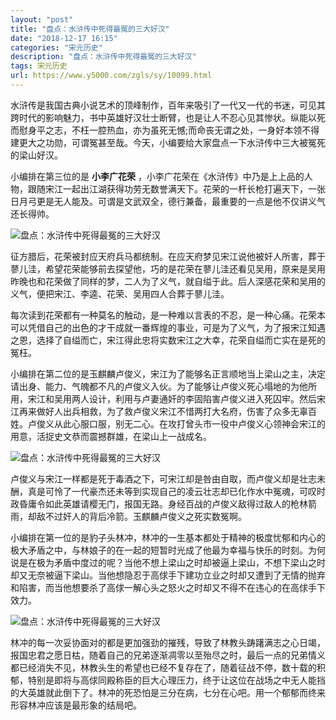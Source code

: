 ```yaml
---
layout: "post"
title: "盘点：水浒传中死得最冤的三大好汉"
date: "2018-12-17 16:15"
categories: "宋元历史"
description: "盘点：水浒传中死得最冤的三大好汉"
tags: 宋元历史
url: https://www.y5000.com/zgls/sy/10099.html
---
```






水浒传是我国古典小说艺术的顶峰制作，百年来吸引了一代又一代的书迷，可见其跨时代的影响魅力，书中英雄好汉壮士断臂，也是让人不忍心见其惨状。纵能以死而慰身平之志，不枉一腔热血，亦为虽死无憾;而命丧无谓之处，一身好本领不得建更大之功勋，可谓冤甚至哉。今天，小编要给大家盘点一下水浒传中三大被冤死的梁山好汉。

小编排在第三位的是 **小李广花荣**
，小李广花荣在《水浒传》中乃是上上品的人物，跟随宋江一起出江湖获得功劳无数誉满天下。花荣的一杆长枪打遍天下，一张日月弓更是无人能及。可谓是文武双全，德行兼备，最重要的一点是他不仅讲义气还长得帅。

![盘点：水浒传中死得最冤的三大好汉](/uploads/allimg/170111/6-1F111103S2260.JPG)

征方腊后，花荣被封应天府兵马都统制。在应天府梦见宋江说他被奸人所害，葬于蓼儿洼，希望花荣能够前去探望他，巧的是花荣在蓼儿洼还看见吴用，原来是吴用昨晚也和花荣做了同样的梦，二人为了义气，就自缢于此。后人深感花荣和吴用的义气，便把宋江、李逵、花荣、吴用四人合葬于蓼儿洼。

每次读到花荣都有一种莫名的触动，是一种难以言表的不忍，是一种心痛。花荣本可以凭借自己的出色的才干成就一番辉煌的事业，可是为了义气，为了报宋江知遇之恩，选择了自缢而亡，宋江得此忠将实数宋江之大幸，花荣自缢而亡实在是死的冤枉。

小编排在第二位的是玉麒麟卢俊义，宋江为了能够名正言顺地当上梁山之主，决定请出身、能力、气魄都不凡的卢俊义入伙。为了能够让卢俊义死心塌地的为他所用，宋江和吴用两人设计，利用与卢妻通奸的李固陷害卢俊义进入死囚牢。然后宋江再来做好人出兵相救，为了救卢俊义宋江不惜两打大名府，伤害了众多无辜百姓。卢俊义从此心服口服，别无二心。在攻打曾头市一役中卢俊义心领神会宋江的用意，活捉史文恭而震撼群雄，在梁山上一战成名。

![盘点：水浒传中死得最冤的三大好汉](/uploads/allimg/170111/6-1F11110400L62.JPG)

卢俊义与宋江一样都是死于毒酒之下，可宋江却是咎由自取，而卢俊义却是壮志未酬，真是可怜了一代豪杰还未等到实现自己的凌云壮志却已化作水中冤魂，可叹时政昏庸令如此英雄请樱无门，报国无路。身经百战的卢俊义敌得过敌人的枪林箭雨，却敌不过奸人的背后冷箭。玉麒麟卢俊义之死实数冤啊。

小编排在第一位的是豹子头林冲，林冲的一生基本都处于精神的极度忧郁和内心的极大矛盾之中，与林娘子的在一起的短暂时光成了他最为幸福与快乐的时刻。为何说是在极为矛盾中度过的呢？当他不想上梁山之时却被逼上梁山，不想下梁山之时却又无奈被逼下梁山。当他想隐忍于高俅手下建功立业之时却又遭到了无情的抛弃和陷害，而当他想要杀了高俅一解心头之怒火之时却又不得不在违心的在高俅手下效力。

![盘点：水浒传中死得最冤的三大好汉](/uploads/allimg/170111/6-1F111103939148.JPG)

林冲的每一次妥协面对的都是更加强劲的摧残，导致了林教头踌躇满志之心日竭，报国忠君之愿日枯，随着自己的兄弟逐渐凋零以至殆尽之时，最后一点的兄弟情义都已经消失不见，林教头生的希望也已经不复存在了，随着征战不停，数十载的积郁，特别是即将与高俅同殿称臣的巨大心理压力，终于让这位在战场之中无人能挡的大英雄就此倒下了。林冲的死恐怕是三分在病，七分在心吧。用一个郁郁而终来形容林冲应该是最形象的结局吧。
